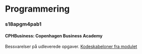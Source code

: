 # Programmering
### s18apgm4pab1
#### CPHBusiness: Copenhagen Business Academy
Bessvarelser på udleverede opgaver.
[Kodeskabeloner fra modulet](https://github.com/cbudtz/CphBProgrammering)